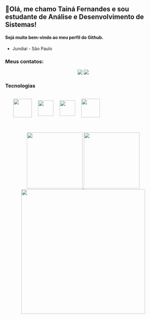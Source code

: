 ##  👋Olá, me chamo Tainá Fernandes e sou estudante de Análise e Desenvolvimento de Sistemas!
####  Sejá muito bem-vindo ao meu perfil do Github.

* Jundiaí - São Paulo 

### Meus contatos: 
<div align="center">
  <a href = "mailto:tainafefe@gmail.com"><img src="https://img.shields.io/badge/Gmail-D14836?style=for-the-badge&logo=gmail&logoColor=white" target="_blank"></a>
  <a href="https://www.linkedin.com/in/tainafernandes1" target="_blank"><img src="https://img.shields.io/badge/-LinkedIn-%230077B5?style=for-the-badge&logo=linkedin&logoColor=white" target="_blank"></a>   
</div>

### Tecnologias 

<div align="center" style="display: flex; align-items: center; padding: 1rem;">
  <img src="https://cdn.jsdelivr.net/gh/devicons/devicon/icons/java/java-original-wordmark.svg" style="width: 60px; margin: 0 10px;" />
  <img src="https://cdn.jsdelivr.net/gh/devicons/devicon/icons/spring/spring-original.svg" style="width: 50px; margin: 0 10px;" />
  <img src="https://cdn.jsdelivr.net/gh/devicons/devicon/icons/git/git-original.svg" style="width: 50px; margin: 0 10px;" />
  <img src="https://cdn.jsdelivr.net/gh/devicons/devicon/icons/mysql/mysql-original-wordmark.svg" style="width: 60px; margin: 0 10px;" />
</div>

##### 

<div align="center" style="margin-top: 2rem;">
  <a href="https://github.com/tainafernandes">
  <img height="180em" src="https://github-readme-stats.vercel.app/api/top-langs/?username=tainafernandes&layout=compact&langs_count=7&theme=dracula"/>
  <img height="180em" src="https://github-readme-stats.vercel.app/api?username=tainafernandes&show_icons=true&theme=dracula&include_all_commits=true&count_private=true"/>
  <img src="https://user-images.githubusercontent.com/87373947/212895050-fe767cc8-cc8c-4b1e-af0e-ad202875a3d7.png" width="400" height="400">
</div>




                    
          
          
